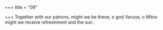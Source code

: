+++
title = "09"

+++
Together with our patrons, might we be these, o god Varuṇa, o Mitra: might we receive refreshment and the sun.
